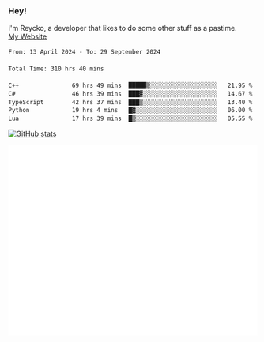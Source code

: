 ### Hey!
I'm Reycko, a developer that likes to do some other stuff as a pastime.  
[My Website](https://reycko.root.sx)

<!--START_SECTION:wakasection-->

```txt
From: 13 April 2024 - To: 29 September 2024

Total Time: 310 hrs 40 mins

C++               69 hrs 49 mins  █████▒░░░░░░░░░░░░░░░░░░░   21.95 %
C#                46 hrs 39 mins  ███▓░░░░░░░░░░░░░░░░░░░░░   14.67 %
TypeScript        42 hrs 37 mins  ███▒░░░░░░░░░░░░░░░░░░░░░   13.40 %
Python            19 hrs 4 mins   █▓░░░░░░░░░░░░░░░░░░░░░░░   06.00 %
Lua               17 hrs 39 mins  █▒░░░░░░░░░░░░░░░░░░░░░░░   05.55 %
```

<!--END_SECTION:wakasection-->

[![GitHub stats](https://github-readme-stats.vercel.app/api?username=Reycko&show_icons=true&theme=dark&hide_title=true&count_private=true)](https://github.com/anuraghazra/github-readme-stats)

![Metrics](/github-metrics.svg)
